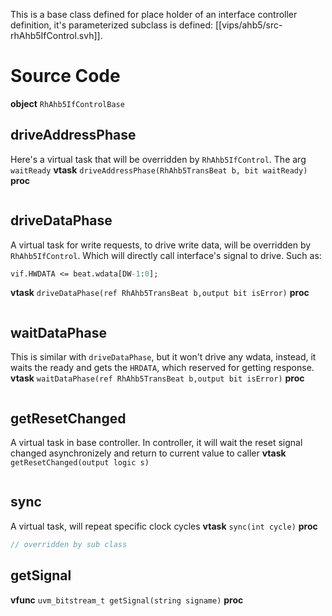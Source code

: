 This is a base class defined for place holder of an interface controller definition, it's parameterized subclass is defined: [[vips/ahb5/src-rhAhb5IfControl.svh]].
# Source Code
**object** `RhAhb5IfControlBase`

## driveAddressPhase
Here's a virtual task that will be overridden by `RhAhb5IfControl`.
The arg `waitReady` 
**vtask** `driveAddressPhase(RhAhb5TransBeat b, bit waitReady)`
**proc**
```
```

## driveDataPhase
A virtual task for write requests, to drive write data, will be overridden by `RhAhb5IfControl`.
Which will directly call interface's signal to drive. Such as:
```systemverilog
vif.HWDATA <= beat.wdata[DW-1:0];
```
**vtask** `driveDataPhase(ref RhAhb5TransBeat b,output bit isError)`
**proc**
```
```
## waitDataPhase
This is similar with `driveDataPhase`, but it won't drive any wdata, instead, it waits the ready and gets the `HRDATA`, which reserved for getting response.
**vtask** `waitDataPhase(ref RhAhb5TransBeat b,output bit isError)`
**proc**
```
```

## getResetChanged
A virtual task in base controller. In controller, it will wait the reset signal changed asynchronizely and return to current value to caller
**vtask** `getResetChanged(output logic s)`
```systemverilog
```
## sync
A virtual task, will repeat specific clock cycles
**vtask** `sync(int cycle)`
**proc**
```systemverilog
// overridden by sub class
```

## getSignal
**vfunc** `uvm_bitstream_t getSignal(string signame)`
**proc**
```
```